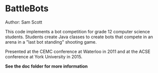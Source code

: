 # BattleBots
 
Author: Sam Scott

This code implements a bot competition for grade 12 computer science students. Students create 
Java classes to create bots that compete in an arena in a "last bot standing" shooting
game.

Presented at the CEMC conference at Waterloo in 2011 and at the ACSE conference at York University in 2015.

<b>See the doc folder for more information</b>
